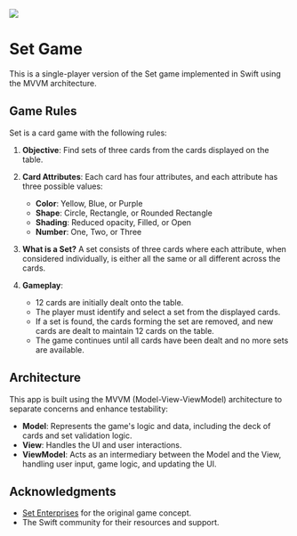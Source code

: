 ![](homepage.png)
# Set Game
This is a single-player version of the Set game implemented in Swift using the MVVM architecture.

## Game Rules

Set is a card game with the following rules:

1. **Objective**: Find sets of three cards from the cards displayed on the table.
2. **Card Attributes**: Each card has four attributes, and each attribute has three possible values:
   - **Color**: Yellow, Blue, or Purple
   - **Shape**: Circle, Rectangle, or Rounded Rectangle
   - **Shading**: Reduced opacity, Filled, or Open
   - **Number**: One, Two, or Three

3. **What is a Set?** A set consists of three cards where each attribute, when considered individually, is either all the same or all different across the cards.
4. **Gameplay**:
   - 12 cards are initially dealt onto the table.
   - The player must identify and select a set from the displayed cards.
   - If a set is found, the cards forming the set are removed, and new cards are dealt to maintain 12 cards on the table.
   - The game continues until all cards have been dealt and no more sets are available.

## Architecture

This app is built using the MVVM (Model-View-ViewModel) architecture to separate concerns and enhance testability:

- **Model**: Represents the game's logic and data, including the deck of cards and set validation logic.
- **View**: Handles the UI and user interactions.
- **ViewModel**: Acts as an intermediary between the Model and the View, handling user input, game logic, and updating the UI.

## Acknowledgments

- [Set Enterprises](https://www.setgame.com) for the original game concept.
- The Swift community for their resources and support.
